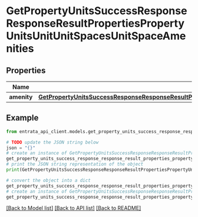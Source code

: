 # GetPropertyUnitsSuccessResponseResponseResultPropertiesPropertyUnitsUnitUnitSpacesUnitSpaceAmenities


## Properties

Name | Type | Description | Notes
------------ | ------------- | ------------- | -------------
**amenity** | [**GetPropertyUnitsSuccessResponseResponseResultPropertiesPropertyUnitsUnitUnitSpacesUnitSpaceAmenitiesAmenity**](GetPropertyUnitsSuccessResponseResponseResultPropertiesPropertyUnitsUnitUnitSpacesUnitSpaceAmenitiesAmenity.md) |  | 

## Example

```python
from entrata_api_client.models.get_property_units_success_response_response_result_properties_property_units_unit_unit_spaces_unit_space_amenities import GetPropertyUnitsSuccessResponseResponseResultPropertiesPropertyUnitsUnitUnitSpacesUnitSpaceAmenities

# TODO update the JSON string below
json = "{}"
# create an instance of GetPropertyUnitsSuccessResponseResponseResultPropertiesPropertyUnitsUnitUnitSpacesUnitSpaceAmenities from a JSON string
get_property_units_success_response_response_result_properties_property_units_unit_unit_spaces_unit_space_amenities_instance = GetPropertyUnitsSuccessResponseResponseResultPropertiesPropertyUnitsUnitUnitSpacesUnitSpaceAmenities.from_json(json)
# print the JSON string representation of the object
print(GetPropertyUnitsSuccessResponseResponseResultPropertiesPropertyUnitsUnitUnitSpacesUnitSpaceAmenities.to_json())

# convert the object into a dict
get_property_units_success_response_response_result_properties_property_units_unit_unit_spaces_unit_space_amenities_dict = get_property_units_success_response_response_result_properties_property_units_unit_unit_spaces_unit_space_amenities_instance.to_dict()
# create an instance of GetPropertyUnitsSuccessResponseResponseResultPropertiesPropertyUnitsUnitUnitSpacesUnitSpaceAmenities from a dict
get_property_units_success_response_response_result_properties_property_units_unit_unit_spaces_unit_space_amenities_from_dict = GetPropertyUnitsSuccessResponseResponseResultPropertiesPropertyUnitsUnitUnitSpacesUnitSpaceAmenities.from_dict(get_property_units_success_response_response_result_properties_property_units_unit_unit_spaces_unit_space_amenities_dict)
```
[[Back to Model list]](../README.md#documentation-for-models) [[Back to API list]](../README.md#documentation-for-api-endpoints) [[Back to README]](../README.md)



